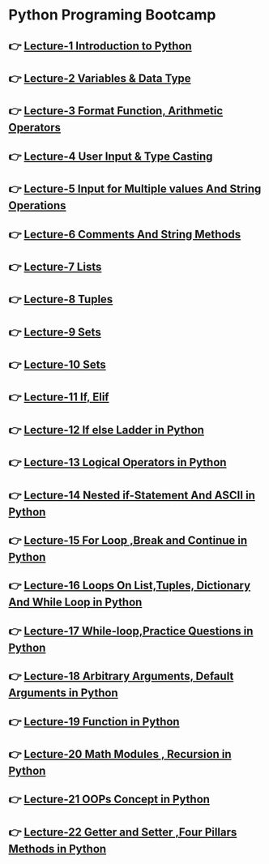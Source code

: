 # Python Programing Bootcamp

## 👉 [Lecture-1 Introduction to Python](/lecture-1/lecture1.md)

## 👉 [Lecture-2 Variables & Data Type](/lecture-2/lecture-2.md)

## 👉 [Lecture-3 Format Function, Arithmetic Operators](/lecture-3/lecture-3.md)

## 👉 [Lecture-4 User Input & Type Casting](/lecture-4/lecture-4.md)

## 👉 [Lecture-5 Input for Multiple values And String Operations](/lecture-5/lecture-5.md)

## 👉 [Lecture-6 Comments And String Methods](/lecture-6/lecture-6.md)

## 👉 [Lecture-7 Lists](/lecture-7/lecture-7.md)

## 👉 [Lecture-8 Tuples](/lecture-8/lecture-8.md)

## 👉 [Lecture-9 Sets](/lecture-9/lecture-9.md)

## 👉 [Lecture-10 Sets](/lecture-10/lecture-10.md)

## 👉 [Lecture-11 If, Elif](/lecture-11/lecture-11.md)

## 👉 [Lecture-12 If else Ladder in Python](/lecture-12/lecture-12.md)

## 👉 [Lecture-13 Logical Operators in Python](/lecture-13/lecture-13.md)

## 👉 [Lecture-14 Nested if-Statement And ASCII in Python](/lecture-14/lecture-14.md)

## 👉 [Lecture-15 For Loop ,Break and Continue in Python](/lecture-15/lecture-15.md)

## 👉 [Lecture-16 Loops On List,Tuples, Dictionary And While Loop in Python](/lecture-16/lecture-16.md)

## 👉 [Lecture-17 While-loop,Practice Questions in Python](/lecture-17/lecture-17.md)

## 👉 [Lecture-18 Arbitrary Arguments, Default Arguments in Python](/lecture-18/lecture-18.md)

## 👉 [Lecture-19 Function in Python](/lecture-19/lecture-19.md)

## 👉 [Lecture-20 Math Modules , Recursion in Python](/lecture-20/lecture-20.md)

## 👉 [Lecture-21 OOPs Concept in Python](/lecture-21/lecture-21.md)

## 👉 [Lecture-22 Getter and Setter ,Four Pillars Methods in Python](/lecture-22/lecture-22.md)
